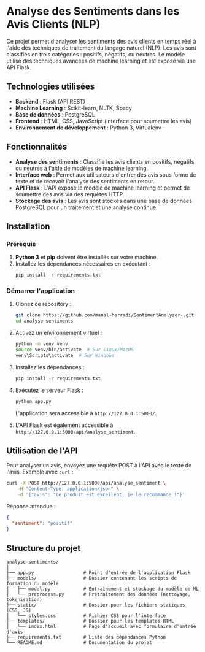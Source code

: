 # Analyse des Sentiments dans les Avis Clients (NLP)

Ce projet permet d'analyser les sentiments des avis clients en temps réel à l'aide des techniques de traitement du langage naturel (NLP). Les avis sont classifiés en trois catégories : positifs, négatifs, ou neutres. Le modèle utilise des techniques avancées de machine learning et est exposé via une API Flask.

## Technologies utilisées

- **Backend** : Flask (API REST)
- **Machine Learning** : Scikit-learn, NLTK, Spacy
- **Base de données** : PostgreSQL
- **Frontend** : HTML, CSS, JavaScript (interface pour soumettre les avis)
- **Environnement de développement** : Python 3, Virtualenv

## Fonctionnalités

- **Analyse des sentiments** : Classifie les avis clients en positifs, négatifs ou neutres à l'aide de modèles de machine learning.
- **Interface web** : Permet aux utilisateurs d'entrer des avis sous forme de texte et de recevoir l'analyse des sentiments en retour.
- **API Flask** : L'API expose le modèle de machine learning et permet de soumettre des avis via des requêtes HTTP.
- **Stockage des avis** : Les avis sont stockés dans une base de données PostgreSQL pour un traitement et une analyse continue.

## Installation

### Prérequis

1. **Python 3** et **pip** doivent être installés sur votre machine.
2. Installez les dépendances nécessaires en exécutant :
    ```bash
    pip install -r requirements.txt
    ```

### Démarrer l'application

1. Clonez ce repository :
    ```bash
    git clone https://github.com/manal-herradi/SentimentAnalyzer-.git
    cd analyse-sentiments
    ```

2. Activez un environnement virtuel :
    ```bash
    python -m venv venv
    source venv/bin/activate  # Sur Linux/MacOS
    venv\Scripts\activate  # Sur Windows
    ```

3. Installez les dépendances :
    ```bash
    pip install -r requirements.txt
    ```

4. Exécutez le serveur Flask :
    ```bash
    python app.py
    ```

    L'application sera accessible à `http://127.0.0.1:5000/`.

5. L'API Flask est également accessible à `http://127.0.0.1:5000/api/analyse_sentiment`.

## Utilisation de l'API

Pour analyser un avis, envoyez une requête POST à l'API avec le texte de l'avis. Exemple avec `curl` :

```bash
curl -X POST http://127.0.0.1:5000/api/analyse_sentiment \
    -H "Content-Type: application/json" \
    -d '{"avis": "Ce produit est excellent, je le recommande !"}'
```

Réponse attendue :
```json
{
  "sentiment": "positif"
}
```

## Structure du projet

```
analyse-sentiments/
│
├── app.py                  # Point d'entrée de l'application Flask
├── models/                 # Dossier contenant les scripts de formation du modèle
│   ├── model.py            # Entraînement et stockage du modèle de ML
│   └── preprocess.py       # Prétraitement des données (nettoyage, tokenisation)
├── static/                 # Dossier pour les fichiers statiques (CSS, JS)
│   └── styles.css          # Fichier CSS pour l'interface
├── templates/              # Dossier pour les templates HTML
│   └── index.html          # Page d'accueil avec formulaire d'entrée d'avis
├── requirements.txt        # Liste des dépendances Python
└── README.md               # Documentation du projet
```
